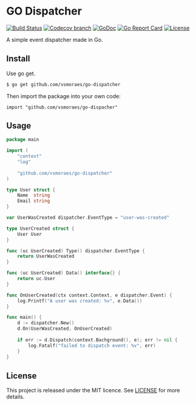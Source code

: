 # GO Dispatcher

[![Build Status](https://img.shields.io/travis/vsmoraes/go-dispatcher/master.svg?style=flat-square)](https://travis-ci.org/vsmoraes/go-dispatcher)
[![Codecov branch](https://img.shields.io/codecov/c/github/vsmoraes/go-dispatcher/master.svg?style=flat-square)](https://codecov.io/gh/vsmoraes/go-dispatcher)
[![GoDoc](https://img.shields.io/badge/godoc-reference-5272B4.svg?style=flat-square)](https://godoc.org/github.com/vsmoraes/go-dispatcher)
[![Go Report Card](https://goreportcard.com/badge/github.com/vsmoraes/go-dispatcher?style=flat-square)](https://goreportcard.com/report/github.com/vsmoraes/go-dispatcher)
[![License](https://img.shields.io/badge/License-MIT-blue.svg?style=flat-square)](https://github.com/vsmoraes/go-dispatcher/blob/master/LICENSE)

A simple event dispatcher made in Go.

## Install

Use go get.
```sh
$ go get github.com/vsmoraes/go-dispatcher
```

Then import the package into your own code:
```
import "github.com/vsmoraes/go-dispacher"
```

## Usage
```go
package main

import (
	"context"
	"log"
	
	"github.com/vsmoraes/go-dispatcher"
)

type User struct {
	Name  string
	Email string
}

var UserWasCreated dispatcher.EventType = "user-was-created"

type UserCreated struct {
	User User
}

func (uc UserCreated) Type() dispatcher.EventType {
	return UserWasCreated
}

func (uc UserCreated) Data() interface{} {
	return uc.User
}

func OnUserCreated(ctx context.Context, e dispatcher.Event) {
	log.Printf("A user was created: %v", e.Data())
}

func main() {
	d := dispatcher.New()
	d.On(UserWasCreated, OnUserCreated)
	
	if err := d.Dispatch(context.Bachground(), e); err != nil {
		log.Fatalf("failed to dispatch event: %v", err)
	}
}
```

## License

This project is released under the MIT licence. See [LICENSE](https://github.com/vsmoraes/go-dispatcher/blob/master/LICENSE) for more details.
